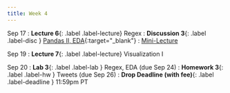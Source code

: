 ```yaml
---
title: Week 4
---
```


Sep 17
: **Lecture 6**{: .label .label-lecture} Regex
: **Discussion 3**{: .label .label-disc } [Pandas II, EDA](https://drive.google.com/file/d/1_Vdx0mSN1tIvcS_Ggh8EHdJtm6-qnG02/view?usp=sharing){:target="_blank"}
    : [Mini-Lecture](https://www.youtube.com/watch?v=9jFqjbPLThc&list=PLQCcNQgUcDfplNp0itu2QqVjoDE9u5iow&index=3)


Sep 19
: **Lecture 7**{: .label .label-lecture} Visualization I


Sep 20
: **Lab 3**{: .label .label-lab } Regex, EDA (due Sep 24)
: **Homework 3**{: .label .label-hw } Tweets (due Sep 26)
: **Drop Deadline (with fee)**{: .label .label-deadline } 11:59pm PT